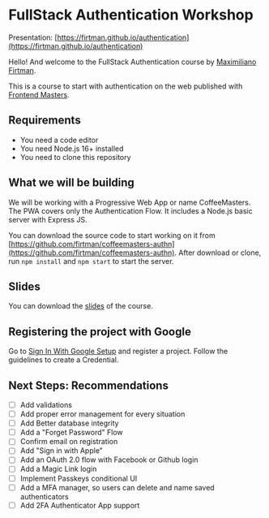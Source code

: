 # FullStack Authentication Workshop

Presentation: [https://firtman.github.io/authentication](https://firtman.github.io/authentication)

Hello! And welcome to the FullStack Authentication course by [Maximiliano Firtman](https://twitter.com/firt).

This is a course to start with authentication on the web published with [Frontend Masters](https://www.frontendmasters.com/).

## Requirements

- You need a code editor
- You need Node.js 16+ installed
- You need to clone this repository

## What we will be building

We will be working with a Progressive Web App or name CoffeeMasters. The PWA covers only the Authentication Flow. It includes a Node.js basic server with Express JS.

You can download the source code to start working on it from [https://github.com/firtman/coffeemasters-authn](https://github.com/firtman/coffeemasters-authn). After download or clone, run `npm install` and `npm start` to start the server.

## Slides

You can download the [slides](https://firtman.github.io/authentication/slides.pdf) of the course.

## Registering the project with Google

Go to [Sign In With Google Setup](https://developers.google.com/identity/gsi/web/guides/overview) and register a project. Follow the guidelines to create a Credential.

## Next Steps: Recommendations

- [ ] Add validations
- [ ] Add proper error management for every situation
- [ ] Add Better database integrity
- [ ] Add a "Forget Password" Flow
- [ ] Confirm email on registration
- [ ] Add "Sign in with Apple"
- [ ] Add an OAuth 2.0 flow with Facebook or Github login
- [ ] Add a Magic Link login
- [ ] Implement Passkeys conditional UI
- [ ] Add a MFA manager, so users can delete and name saved authenticators
- [ ] Add 2FA Authenticator App support
